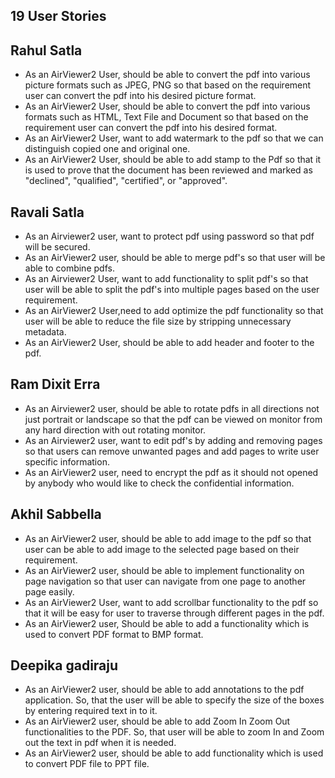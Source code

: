 ## 19 User Stories



## Rahul Satla
- As an AirViewer2 User, should be able to convert the pdf into various picture formats such as JPEG, PNG so that based on the requirement user can convert the pdf into his desired picture format.
- As an AirViewer2 User, should be able to convert the pdf into various formats such as HTML, Text File and Document so that based on the requirement user can convert the pdf into his desired format.
- As an AirViewer2 User, want to add watermark to the pdf so that we can distinguish copied one and original one.
- As an AirViewer2 User, should be able to add stamp to the Pdf so that it is used to prove that the document has been reviewed and marked as "declined", "qualified", "certified", or "approved". 


## Ravali Satla
- As an Airviewer2 user, want to protect pdf using password so that pdf will be secured.
- As an AirViewer2 user, should be able to merge pdf's so that user will be able to combine pdfs.
- As an Airviewer2 User, want to add functionality to split pdf's so that user will be able to split the pdf's into multiple pages based on the user requirement. 
- As an AirViewer2 User,need to add optimize the pdf functionality so that user will be able to reduce the file size by stripping unnecessary metadata.
- As an AirViewer2 User, should be able to add header  and footer to the pdf.


## Ram Dixit Erra
- As an Airviewer2 user, should be able to rotate pdfs in all directions not just portrait or landscape so that the pdf can be viewed on monitor from any hard direction with out rotating monitor.
- As an Airviewer2 user, want to edit pdf's by adding and removing pages so that users can remove unwanted pages and add pages to write user specific information. 
- As an AirViewer2 user, need to encrypt the pdf as it should not opened by anybody who would like to check the confidential information.


## Akhil Sabbella
- As an AirViewer2 user, should be able to add image to the pdf so that user can be able to add image to the selected page based on their requirement.
- As an AirViewer2 user, should be able to implement functionality on page navigation so that user can navigate from one page to another page easily.
- As an AirViewer2 User, want to add scrollbar functionality to the pdf so that it will be easy for user to traverse through different pages in the pdf.
- As an AirViewer2 user, Should be able to add a functionality which is used to convert PDF format to BMP format.

## Deepika gadiraju
- As an AirViewer2 user, should be able to add annotations to the pdf application. So, that the user will be able to specify the size of the boxes by entering required text in to it.
- As an AirViewer2 user, should be able to add Zoom In Zoom Out functionalities to the PDF. So, that user will be able to zoom In and Zoom out the text in pdf when it is needed.
- As an AirViewer2 user, should be able to add functionality which is used to convert PDF file to PPT file. 
